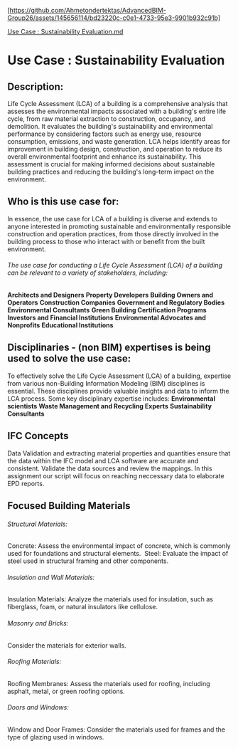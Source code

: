 [https://github.com/Ahmetondertektas/AdvancedBIM-Group26/assets/145656114/bd23220c-c0e1-4733-95e3-9901b932c91b]

[Use Case : Sustainability Evaluation​.md](https://github.com/Ahmetondertektas/AdvancedBIM-Group26/files/13063813/Use.Case.Sustainability.Evaluation.md)

# Use Case : Sustainability Evaluation​
## Description:
Life Cycle Assessment (LCA) of a building is a comprehensive analysis that assesses the environmental impacts associated with a building's entire life cycle, from raw material extraction to construction, occupancy, and demolition. It evaluates the building's sustainability and environmental performance by considering factors such as energy use, resource consumption, emissions, and waste generation. LCA helps identify areas for improvement in building design, construction, and operation to reduce its overall environmental footprint and enhance its sustainability. This assessment is crucial for making informed decisions about sustainable building practices and reducing the building's long-term impact on the environment.

## Who is this use case for:
In essence, the use case for LCA of a building is diverse and extends to anyone interested in promoting sustainable and environmentally responsible construction and operation practices, from those directly involved in the building process to those who interact with or benefit from the built environment.

###### The use case for conducting a Life Cycle Assessment (LCA) of a building can be relevant to a variety of stakeholders, including:
**Architects and Designers**
**Property Developers**
**Building Owners and Operators**
**Construction Companies**
**Government and Regulatory Bodies**
**Environmental Consultants**
**Green Building Certification Programs**
**Investors and Financial Institutions**
**Environmental Advocates and Nonprofits**
**Educational Institutions**

## Disciplinaries - (non BIM) expertises is being used to solve the use case:
To effectively solve the Life Cycle Assessment (LCA) of a building, expertise from various non-Building Information Modeling (BIM) disciplines is essential. These disciplines provide valuable insights and data to inform the LCA process. Some key disciplinary expertise includes:
**Environmental scientists**
**Waste Management and Recycling Experts**
**Sustainability Consultants**

## IFC Concepts
Data Validation and extracting material properties and quantities ensure that the data within the IFC model and LCA software are accurate and consistent. Validate the data sources and review the mappings. In this assignment our script will focus on reaching neccessary data to elaborate EPD reports.

## Focused Building Materials

###### Structural Materials:

Concrete: Assess the environmental impact of concrete, which is commonly used for foundations and structural elements. 
Steel: Evaluate the impact of steel used in structural framing and other components.

###### Insulation and Wall Materials:

Insulation Materials: Analyze the materials used for insulation, such as fiberglass, foam, or natural insulators like cellulose.

###### Masonry and Bricks:

Consider the materials for exterior walls.

###### Roofing Materials:

Roofing Membranes: Assess the materials used for roofing, including asphalt, metal, or green roofing options.

###### Doors and Windows:

Window and Door Frames: Consider the materials used for frames and the type of glazing used in windows.


